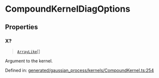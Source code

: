# CompoundKernelDiagOptions

## Properties

### X?

> [`ArrayLike`](../types/ArrayLike.md)[]

Argument to the kernel.

Defined in:  [generated/gaussian\_process/kernels/CompoundKernel.ts:254](https://github.com/transitive-bullshit/scikit-learn-ts/blob/b59c1ff/packages/sklearn/src/generated/gaussian_process/kernels/CompoundKernel.ts#L254)
